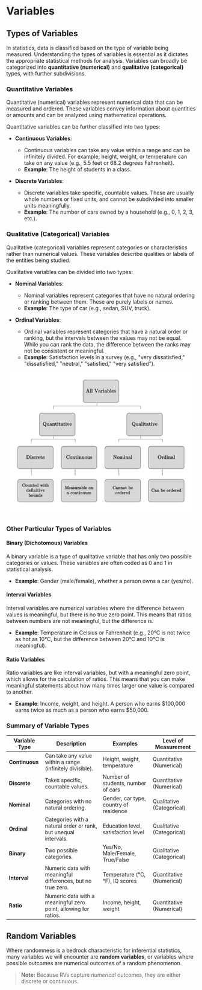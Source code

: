 # Variables

## Types of Variables

In statistics, data is classified based on the type of variable being measured. Understanding the types of variables is essential as it dictates the appropriate statistical methods for analysis. Variables can broadly be categorized into **quantitative (numerical)** and **qualitative (categorical)** types, with further subdivisions.

### Quantitative Variables

Quantitative (numerical) variables represent numerical data that can be measured and ordered. These variables convey information about quantities or amounts and can be analyzed using mathematical operations.

Quantitative variables can be further classified into two types:

- **Continuous Variables**: 
    - Continuous variables can take any value within a range and can be infinitely divided. For example, height, weight, or temperature can take on any value (e.g., 5.5 feet or 68.2 degrees Fahrenheit).
    - **Example**: The height of students in a class.
  
- **Discrete Variables**: 
    - Discrete variables take specific, countable values. These are usually whole numbers or fixed units, and cannot be subdivided into smaller units meaningfully.
    - **Example**: The number of cars owned by a household (e.g., 0, 1, 2, 3, etc.).

### Qualitative (Categorical) Variables

Qualitative (categorical) variables represent categories or characteristics rather than numerical values. These variables describe qualities or labels of the entities being studied.

Qualitative variables can be divided into two types:

- **Nominal Variables**: 
    - Nominal variables represent categories that have no natural ordering or ranking between them. These are purely labels or names.
    - **Example**: The type of car (e.g., sedan, SUV, truck).
  
- **Ordinal Variables**: 
    - Ordinal variables represent categories that have a natural order or ranking, but the intervals between the values may not be equal. While you can rank the data, the difference between the ranks may not be consistent or meaningful.
    - **Example**: Satisfaction levels in a survey (e.g., "very dissatisfied," "dissatisfied," "neutral," "satisfied," "very satisfied").


![Variable Classification Tree](/content/images/causal_inference/variables_tree.png)

### Other Particular Types of Variables

#### Binary (Dichotomous) Variables

A binary variable is a type of qualitative variable that has only two possible categories or values. These variables are often coded as 0 and 1 in statistical analysis.

- **Example**: Gender (male/female), whether a person owns a car (yes/no).

#### Interval Variables

Interval variables are numerical variables where the difference between values is meaningful, but there is no true zero point. This means that ratios between numbers are not meaningful, but the difference is.

- **Example**: Temperature in Celsius or Fahrenheit (e.g., 20°C is not twice as hot as 10°C, but the difference between 20°C and 10°C is meaningful).

#### Ratio Variables

Ratio variables are like interval variables, but with a meaningful zero point, which allows for the calculation of ratios. This means that you can make meaningful statements about how many times larger one value is compared to another.

- **Example**: Income, weight, and height. A person who earns \$100,000 earns twice as much as a person who earns \$50,000.

### Summary of Variable Types

| **Variable Type**       | **Description**                                                                 | **Examples**                                 | **Level of Measurement**    |
|-------------------------|---------------------------------------------------------------------------------|---------------------------------------------|-----------------------------|
| **Continuous** | Can take any value within a range (infinitely divisible).                       | Height, weight, temperature                 | Quantitative (Numerical)     |
| **Discrete**   | Takes specific, countable values.                                             | Number of students, number of cars          | Quantitative (Numerical)     |
| **Nominal**     | Categories with no natural ordering.                                          | Gender, car type, country of residence      | Qualitative (Categorical)    |
| **Ordinal**     | Categories with a natural order or rank, but unequal intervals.                | Education level, satisfaction level         | Qualitative (Categorical)    |
| **Binary**      | Two possible categories.                                                      | Yes/No, Male/Female, True/False             | Qualitative (Categorical)    |
| **Interval**                  | Numeric data with meaningful differences, but no true zero.                   | Temperature (°C, °F), IQ scores             | Quantitative (Numerical)     |
| **Ratio**                     | Numeric data with a meaningful zero point, allowing for ratios.               | Income, height, weight                      | Quantitative (Numerical)     |

## Random Variables

Where randomness is a bedrock characteristic for inferential statistics, many variables we will encounter are **random variables**, or variables where possible outcomes are numerical outcomes of a random phenomenon. 

> **Note:** Because RVs capture *numerical* outcomes, they are either discrete or continuous.